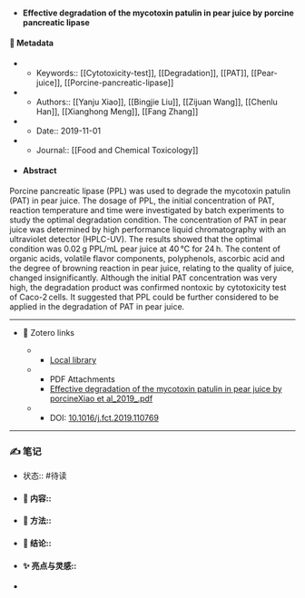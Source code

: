 - #### Effective degradation of the mycotoxin patulin in pear juice by porcine pancreatic lipase

#### 🔢 Metadata

  - * Keywords:: [[Cytotoxicity-test]], [[Degradation]], [[PAT]], [[Pear-juice]], [[Porcine-pancreatic-lipase]]

  - * Authors:: [[Yanju Xiao]], [[Bingjie Liu]], [[Zijuan Wang]], [[Chenlu Han]], [[Xianghong Meng]], [[Fang Zhang]]

  - * Date:: 2019-11-01

  - * Journal:: [[Food and Chemical Toxicology]]

- #### Abstract

Porcine pancreatic lipase (PPL) was used to degrade the mycotoxin patulin (PAT) in pear juice. The dosage of PPL, the initial concentration of PAT, reaction temperature and time were investigated by batch experiments to study the optimal degradation condition. The concentration of PAT in pear juice was determined by high performance liquid chromatography with an ultraviolet detector (HPLC-UV). The results showed that the optimal condition was 0.02 g PPL/mL pear juice at 40 °C for 24 h. The content of organic acids, volatile flavor components, polyphenols, ascorbic acid and the degree of browning reaction in pear juice, relating to the quality of juice, changed insignificantly. Although the initial PAT concentration was very high, the degradation product was confirmed nontoxic by cytotoxicity test of Caco-2 cells. It suggested that PPL could be further considered to be applied in the degradation of PAT in pear juice.


---

- 🔗 Zotero links

  - * [Local library](zotero://select/items/1_H44GDQ53)

  - * PDF Attachments
	- [Effective degradation of the mycotoxin patulin in pear juice by porcineXiao et al_2019_.pdf](zotero://open-pdf/library/items/2U5Q9WLE)

  - * DOI: [10.1016/j.fct.2019.110769](https://doi.org/10.1016/j.fct.2019.110769)

---

### ✍️ 笔记

  - 状态:: #待读

* 
  #### 📖 内容:: 
* 
  #### 🧫 方法:: 
* 
  #### 💽 结论:: 
* 
  #### ✨ 亮点与灵感:: 
* 
